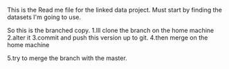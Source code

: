 This is the Read me file for the linked data project. Must start by finding the datasets I'm going to use. 


So this is the branched copy.
1.Ill clone the branch on the home machine 
2.alter it 
3.commit and push this version up to git. 
4.then merge on the home machine

5.try to merge the branch with the master.

